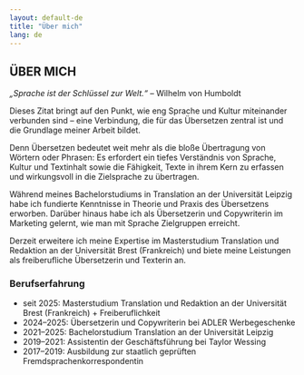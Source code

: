 ```yaml
---
layout: default-de
title: "Über mich"
lang: de
---
```


## ÜBER MICH

*„Sprache ist der Schlüssel zur Welt.“* – Wilhelm von Humboldt

Dieses Zitat bringt auf den Punkt, wie eng Sprache und Kultur miteinander verbunden sind – eine Verbindung, die für das Übersetzen zentral ist und die Grundlage meiner Arbeit bildet. 

Denn Übersetzen bedeutet weit mehr als die bloße Übertragung von Wörtern oder Phrasen: Es erfordert ein tiefes Verständnis von Sprache, Kultur und Textinhalt sowie die Fähigkeit, Texte in ihrem Kern zu erfassen und wirkungsvoll in die Zielsprache zu übertragen.

Während meines Bachelorstudiums in Translation an der Universität Leipzig habe ich fundierte Kenntnisse in Theorie und Praxis des Übersetzens erworben. Darüber hinaus habe ich als Übersetzerin und Copywriterin im Marketing gelernt, wie man mit Sprache Zielgruppen erreicht. 

Derzeit erweitere ich meine Expertise im Masterstudium Translation und Redaktion an der Universität Brest (Frankreich) und biete meine Leistungen als freiberufliche Übersetzerin und Texterin an.


### Berufserfahrung
- seit 2025: Masterstudium Translation und Redaktion an der Universität Brest (Frankreich) + Freiberuflichkeit
- 2024–2025: Übersetzerin und Copywriterin bei ADLER Werbegeschenke
- 2021–2025: Bachelorstudium Translation an der Universität Leipzig
- 2019–2021: Assistentin der Geschäftsführung bei Taylor Wessing
- 2017–2019: Ausbildung zur staatlich geprüften Fremdsprachenkorrespondentin
